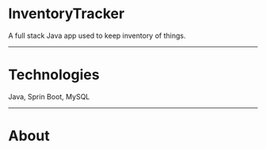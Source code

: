 # InventoryTracker
A full stack Java app used to keep inventory of things.

---
# Technologies

Java, Sprin Boot, MySQL

---
# About
